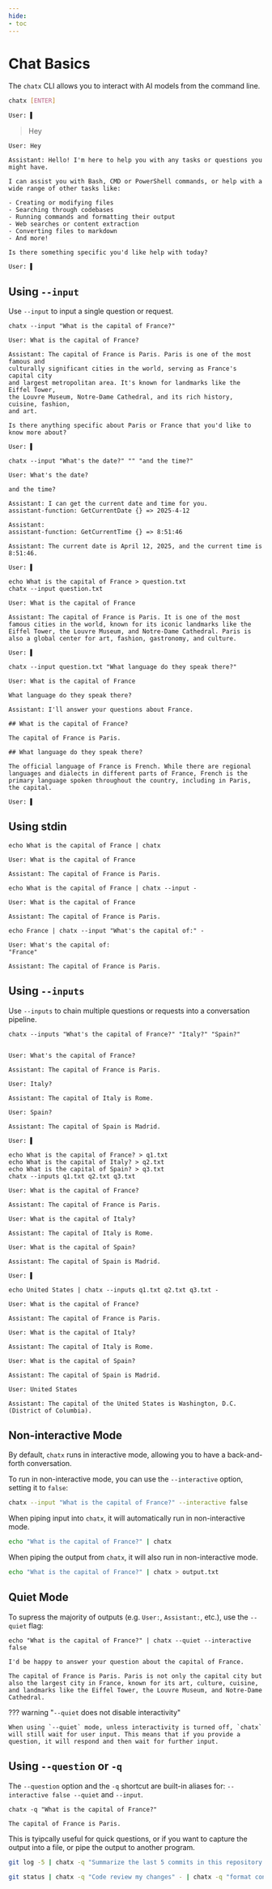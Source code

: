 ```yaml
---
hide:
- toc
---
```


# Chat Basics

The `chatx` CLI allows you to interact with AI models from the command line.

```bash
chatx [ENTER]

User: ▌
```

> Hey

```plaintext
User: Hey

Assistant: Hello! I'm here to help you with any tasks or questions you might have.

I can assist you with Bash, CMD or PowerShell commands, or help with a wide range of other tasks like:

- Creating or modifying files
- Searching through codebases
- Running commands and formatting their output
- Web searches or content extraction
- Converting files to markdown
- And more!

Is there something specific you'd like help with today?

User: ▌
```

## Using `--input`

Use `--input` to input a single question or request.  

``` { .bash .cli-command title="Provide one input" }
chatx --input "What is the capital of France?"
```

``` { .plaintext .cli-output }
User: What is the capital of France?

Assistant: The capital of France is Paris. Paris is one of the most famous and
culturally significant cities in the world, serving as France's capital city
and largest metropolitan area. It's known for landmarks like the Eiffel Tower,
the Louvre Museum, Notre-Dame Cathedral, and its rich history, cuisine, fashion,
and art.

Is there anything specific about Paris or France that you'd like to know more about?

User: ▌
```

``` { .bash .cli-command title="Each argument is treated as a separate 'line'." }
chatx --input "What's the date?" "" "and the time?"
```

``` { .plaintext .cli-output }
User: What's the date?

and the time?

Assistant: I can get the current date and time for you.
assistant-function: GetCurrentDate {} => 2025-4-12

Assistant: 
assistant-function: GetCurrentTime {} => 8:51:46

Assistant: The current date is April 12, 2025, and the current time is 8:51:46.

User: ▌
```

``` { .bash .cli-command title="Input contents from a file" }
echo What is the capital of France > question.txt
chatx --input question.txt
```

``` { .plaintext .cli-output }
User: What is the capital of France

Assistant: The capital of France is Paris. It is one of the most famous cities in the world, known for its iconic landmarks like the Eiffel Tower, the Louvre Museum, and Notre-Dame Cathedral. Paris is also a global center for art, fashion, gastronomy, and culture.

User: ▌
```

``` { .bash .cli-command title="Combine multiple types of inputs" }
chatx --input question.txt "What language do they speak there?"
```

``` { .plaintext .cli-output }
User: What is the capital of France

What language do they speak there?

Assistant: I'll answer your questions about France.

## What is the capital of France?

The capital of France is Paris.

## What language do they speak there?

The official language of France is French. While there are regional languages and dialects in different parts of France, French is the primary language spoken throughout the country, including in Paris, the capital.

User: ▌
```

## Using stdin

``` { .bash .cli-command title="Implicitly input from stdin" }
echo What is the capital of France | chatx
```

``` { .plaintext .cli-output }
User: What is the capital of France

Assistant: The capital of France is Paris.
```

``` { .bash .cli-command title="Explicitly input from stdin using '-'" }
echo What is the capital of France | chatx --input -
```

``` { .plaintext .cli-output }
User: What is the capital of France

Assistant: The capital of France is Paris.
```

``` { .bash .cli-command title="Combine using stdin and additional input" }
echo France | chatx --input "What's the capital of:" -
```

``` { .plaintext .cli-output }
User: What's the capital of:
"France"

Assistant: The capital of France is Paris.
```

## Using `--inputs`

Use `--inputs` to chain multiple questions or requests into a conversation pipeline.

``` { .bash .cli-command title="Provide multiple inputs" }
chatx --inputs "What's the capital of France?" "Italy?" "Spain?"
```

``` { .plaintext .cli-output }

User: What's the capital of France?

Assistant: The capital of France is Paris.

User: Italy?

Assistant: The capital of Italy is Rome.

User: Spain?

Assistant: The capital of Spain is Madrid.

User: ▌
```

``` { .bash .cli-command title="Input contents from files" }
echo What is the capital of France? > q1.txt
echo What is the capital of Italy? > q2.txt
echo What is the capital of Spain? > q3.txt
chatx --inputs q1.txt q2.txt q3.txt
```

``` { .plaintext .cli-output }
User: What is the capital of France? 

Assistant: The capital of France is Paris.

User: What is the capital of Italy?

Assistant: The capital of Italy is Rome.

User: What is the capital of Spain?

Assistant: The capital of Spain is Madrid.

User: ▌
```

``` { .bash .cli-command title="Combine using stdin and additional input" }
echo United States | chatx --inputs q1.txt q2.txt q3.txt -
```

``` { .plaintext .cli-output }
User: What is the capital of France? 

Assistant: The capital of France is Paris.

User: What is the capital of Italy?

Assistant: The capital of Italy is Rome.

User: What is the capital of Spain?

Assistant: The capital of Spain is Madrid.

User: United States

Assistant: The capital of the United States is Washington, D.C. (District of Columbia). 
```

## Non-interactive Mode

By default, `chatx` runs in interactive mode, allowing you to have a back-and-forth conversation.

To run in non-interactive mode, you can use the `--interactive` option, setting it to `false`:

```bash
chatx --input "What is the capital of France?" --interactive false
```

When piping input into `chatx`, it will automatically run in non-interactive mode.

```bash
echo "What is the capital of France?" | chatx
```

When piping the output from `chatx`, it will also run in non-interactive mode.

```bash
echo "What is the capital of France?" | chatx > output.txt
```

## Quiet Mode

To supress the majority of outputs (e.g. `User:`, `Assistant:`, etc.), use the `--quiet` flag:

``` { .bash .cli-command title="Quiet mode" }
echo "What is the capital of France?" | chatx --quiet --interactive false
```

``` { .plaintext .cli-output }
I'd be happy to answer your question about the capital of France.

The capital of France is Paris. Paris is not only the capital city but also the largest city in France, known for its art, culture, cuisine, and landmarks like the Eiffel Tower, the Louvre Museum, and Notre-Dame Cathedral.
```

??? warning "`--quiet` does not disable interactivity"

    When using `--quiet` mode, unless interactivity is turned off, `chatx` will still wait for user input. This means that if you provide a question, it will respond and then wait for further input.

## Using `--question` or `-q`

The `--question` option and the `-q` shortcut are built-in aliases for: `--interactive false --quiet` and `--input`.

``` { .bash .cli-command title="Provide one question" }
chatx -q "What is the capital of France?"
```

``` { .plaintext .cli-output }
The capital of France is Paris. 
```

This is tyipcally useful for quick questions, or if you want to capture the output into a file, or pipe the output to another program.

```bash
git log -5 | chatx -q "Summarize the last 5 commits in this repository." > changes.txt
```

```bash title="Code review changes, open in VSCode"
git status | chatx -q "Code review my changes" - | chatx -q "format concisely as code review" | code -
```